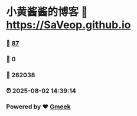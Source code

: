 # 小黄酱酱的博客 :link: https://SaVeop.github.io 
### :page_facing_up: [87](https://SaVeop.github.io/tag.html) 
### :speech_balloon: 0 
### :hibiscus: 262038 
### :alarm_clock: 2025-08-02 14:39:14 
### Powered by :heart: [Gmeek](https://github.com/Meekdai/Gmeek)
